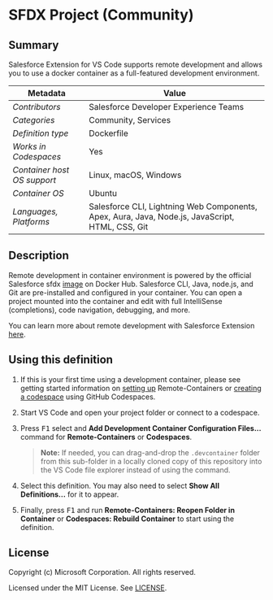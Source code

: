 # SFDX Project (Community)

## Summary

Salesforce Extension for VS Code supports remote development and allows you to use a docker container as a full-featured development environment.

| Metadata | Value |  
|----------|-------|
| *Contributors* | Salesforce Developer Experience Teams |
| *Categories* | Community, Services |
| *Definition type* | Dockerfile |
| *Works in Codespaces* | Yes |
| *Container host OS support* | Linux, macOS, Windows |
| *Container OS* | Ubuntu |
| *Languages, Platforms* | Salesforce CLI, Lightning Web Components, Apex, Aura, Java, Node.js, JavaScript, HTML, CSS, Git |

## Description

Remote development in container environment is powered by the official Salesforce sfdx [image](https://hub.docker.com/r/salesforce/salesforcedx) on Docker Hub. Salesforce CLI, Java, node.js, and Git are pre-installed and configured in your container. You can open a project mounted into the container and edit with full IntelliSense (completions), code navigation, debugging, and more.

You can learn more about remote development with Salesforce Extension [here](https://forcedotcom.github.io/salesforcedx-vscode/).

## Using this definition

1. If this is your first time using a development container, please see getting started information on [setting up](https://aka.ms/vscode-remote/containers/getting-started) Remote-Containers or [creating a codespace](https://aka.ms/ghcs-open-codespace) using GitHub Codespaces.

2. Start VS Code and open your project folder or connect to a codespace.

3. Press <kbd>F1</kbd> select and **Add Development Container Configuration Files...** command for **Remote-Containers** or **Codespaces**.

   > **Note:** If needed, you can drag-and-drop the `.devcontainer` folder from this sub-folder in a locally cloned copy of this repository into the VS Code file explorer instead of using the command.

4. Select this definition. You may also need to select **Show All Definitions...** for it to appear.

5. Finally, press <kbd>F1</kbd> and run **Remote-Containers: Reopen Folder in Container** or **Codespaces: Rebuild Container** to start using the definition.

## License

Copyright (c) Microsoft Corporation. All rights reserved.

Licensed under the MIT License. See [LICENSE](https://github.com/Microsoft/vscode-dev-containers/blob/master/LICENSE).
